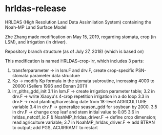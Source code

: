 # hrldas-release

HRLDAS (High Resolution Land Data Assimilation System) containing the Noah-MP Land Surface Model

Zhe Zhang made modification on May 15, 2019, regarding stomata, crop (in LSM), and irrigation (in driver).

Repository branch structure (as of July 27, 2018) (which is based on)

This modification is named HRLDAS-crop-irr, which includes 3 parts:
1. transferparameter -> in lsm.F and drv.F, create crop-specific PSN-stomata parameter data structure 
2. Kp -> modify Kp formula in the stomata subroutine, increasing 4000 to 20000 (Sellers 1996 and Bonan 2011)
3. irr_plths_gdd_init 
3.1 in lsm.F -> create irrigation parameter table;
3.2 in drv.F -> write Xiaoyu's 4-crop repetition irrigation in a do loop
3.3 in drv.F -> read planting/harvesting date from 18-level AGRICULTURE variable
3.4 in drv.F -> generalize season_gdd for soybean by 2000.
3.5 in drv.F -> change crop leaf and stem initial value to 0.05
3.6 in hrldas_netcdf_io.F & NoahMP_hrldas_driver.F -> define crop dimension; read agriculture variable; 
3.7 in NoahMP_hrldas_driver.F -> add BTRAN to output; add PGS, ACUIRRAMT to restart
